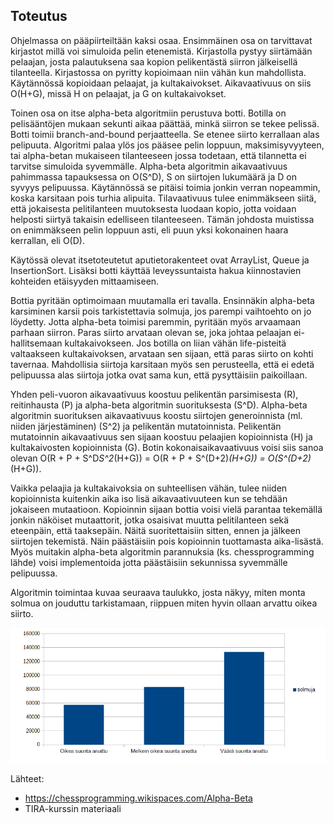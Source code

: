 ## Toteutus

Ohjelmassa on pääpiirteiltään kaksi osaa. Ensimmäinen osa on tarvittavat kirjastot millä voi simuloida pelin etenemistä. Kirjastolla pystyy siirtämään pelaajan, josta palautuksena saa kopion pelikentästä siirron jälkeisellä tilanteella. Kirjastossa on pyritty kopioimaan niin vähän kun mahdollista. Käytännössä kopioidaan pelaajat, ja kultakaivokset. Aikavaativuus on siis O(H+G), missä H on pelaajat, ja G on kultakaivokset.

Toinen osa on itse alpha-beta algoritmiin perustuva botti. Botilla on pelisääntöjen mukaan sekunti aikaa päättää, minkä siirron se tekee pelissä. Botti toimii branch-and-bound perjaatteella. Se etenee siirto kerrallaan alas pelipuuta. Algoritmi palaa ylös jos pääsee pelin loppuun, maksimisyvyyteen, tai alpha-betan mukaiseen tilanteeseen jossa todetaan, että tilannetta ei tarvitse simuloida syvemmälle. Alpha-beta algoritmin aikavaativuus pahimmassa tapauksessa on O(S^D), S on siirtojen lukumäärä ja D on syvyys pelipuussa. Käytännössä se pitäisi toimia jonkin verran nopeammin, koska karsitaan pois turhia alipuita. Tilavaativuus tulee enimmäkseen siitä, että jokaisesta pelitilanteen muutoksesta luodaan kopio, jotta voidaan helposti siirtyä takaisin edelliseen tilanteeseen. Tämän johdosta muistissa on enimmäkseen pelin loppuun asti, eli puun yksi kokonainen haara kerrallan, eli O(D).

Käytössä olevat itsetoteutetut aputietorakenteet ovat ArrayList, Queue ja InsertionSort. Lisäksi botti käyttää leveyssuntaista hakua kiinnostavien kohteiden etäisyyden mittaamiseen.

Bottia pyritään optimoimaan muutamalla eri tavalla. Ensinnäkin alpha-beta karsiminen karsii pois tarkistettavia solmuja, jos parempi vaihtoehto on jo löydetty. Jotta alpha-beta toimisi paremmin, pyritään myös arvaamaan parhaan siirron. Paras siirto arvataan olevan se, joka johtaa pelaajan ei-hallitsemaan kultakaivokseen. Jos botilla on liian vähän life-pisteitä valtaakseen kultakaivoksen, arvataan sen sijaan, että paras siirto on kohti tavernaa. Mahdollisia siirtoja karsitaan myös sen perusteella, että ei edetä pelipuussa alas siirtoja jotka ovat sama kun, että pysyttäisiin paikoillaan.

Yhden peli-vuoron aikavaativuus koostuu pelikentän parsimisesta (R), reitinhausta (P) ja alpha-beta algoritmin suorituksesta (S^D). Alpha-beta algoritmin suorituksen aikavaativuus koostu siirtojen generoinnista (ml. niiden järjestäminen) (S^2) ja pelikentän mutatoinnista. Pelikentän mutatoinnin aikavaativuus sen sijaan koostuu pelaajien kopioinnista (H) ja kultakaivosten kopioinnista (G). Botin kokonaisaikavaativuus voisi siis sanoa olevan O(R + P + S^D*S^2*(H+G)) = O(R + P + S^(D+2)*(H+G)) = O(S^(D+2)*(H+G)).

Vaikka pelaajia ja kultakaivoksia on suhteellisen vähän, tulee niiden kopioinnista kuitenkin aika iso lisä aikavaativuuteen kun se tehdään jokaiseen mutaatioon. Kopioinnin sijaan bottia voisi vielä parantaa tekemällä jonkin näköiset mutaattorit, jotka osaisivat muutta pelitilanteen sekä eteenpäin, että taaksepäin. Näitä suoritettaisiin sitten, ennen ja jälkeen siirtojen tekemistä. Näin päästäisiin pois kopioinnin tuottamasta aika-lisästä. Myös muitakin alpha-beta algoritmin parannuksia (ks. chessprogramming lähde) voisi implementoida jotta päästäisiin sekunnissa syvemmälle pelipuussa.

Algoritmin toimintaa kuvaa seuraava taulukko, josta näkyy, miten monta solmua on jouduttu tarkistamaan, riippuen miten hyvin ollaan arvattu oikea siirto.

![Arvaus vs. Solmut](tarkistettutsolmut.png)

Lähteet:
- https://chessprogramming.wikispaces.com/Alpha-Beta
- TIRA-kurssin materiaali